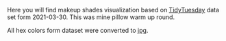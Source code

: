 Here you will find makeup shades visualization based on [TidyTuesday](https://github.com/rfordatascience/tidytuesday/tree/master/data/2021/2021-03-30) data set form 2021-03-30. This was mine pillow warm up round.

All hex colors form dataset were converted to [jpg](https://github.com/KolegaLiterat/DataVisualization/tree/main/Shades/jpgs).